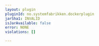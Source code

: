 ```yaml
---
layout: plugin
pluginId: no.systemfabrikken.dockerplugin
jarSha1: INVALID
isJarAvailable: false
error: NONE
violations: []

---
```

